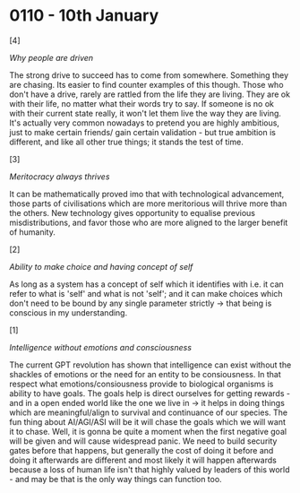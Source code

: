 # 0110 - 10th January

[4]

*Why people are driven*

The strong drive to succeed has to come from somewhere. Something they are chasing. Its easier to find counter examples of this though. Those who don't have a drive, rarely are rattled from the life they are living. They are ok with their life, no matter what their words try to say. If someone is no ok with their current state really, it won't let them live the way they are living. It's actually very common nowadays to pretend you are highly ambitious, just to make certain friends/ gain certain validation - but true ambition is different, and like all other true things; it stands the test of time.

[3]

*Meritocracy always thrives*

It can be mathematically proved imo that with technological advancement, those parts of civilisations which are more meritorious will thrive more than the others. New technology gives opportunity to equalise previous misdistributions, and favor those who are more aligned to the larger benefit of humanity.

[2]

*Ability to make choice and having concept of self*

As long as a system has a concept of self which it identifies with i.e. it can refer to what is 'self' and what is not 'self'; and it can make choices which don't need to be bound by any single parameter strictly -> that being is conscious in my understanding.

[1]

*Intelligence without emotions and consciousness*

The current GPT revolution has shown that intelligence can exist without the shackles of emotions or the need for an entity to be consiousness. In that respect what emotions/consiousness provide to biological organisms is ability to have goals. The goals help is direct ourselves for getting rewards - and in a open ended world like the one we live in -> it helps in doing things which are meaningful/align to survival and continuance of our species. The fun thing about AI/AGI/ASI will be it will chase the goals which we will want it to chase. Well, it is gonna be quite a moment when the first negative goal will be given and will cause widespread panic. We need to build security gates before that happens, but generally the cost of doing it before and doing it afterwards are different and most likely it will happen afterwards because a loss of human life isn't that highly valued by leaders of this world - and may be that is the only way things can function too.
